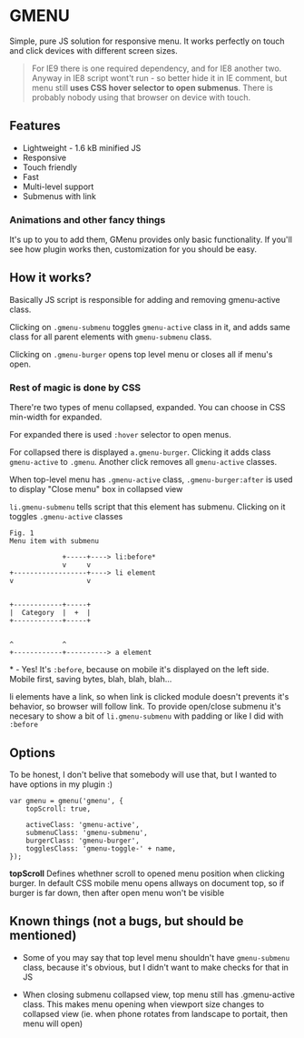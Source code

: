 # GMENU #

Simple, pure JS solution for responsive menu.
It works perfectly on touch and click devices with different screen sizes.

> For IE9 there is one required dependency, and for IE8 another two. Anyway in IE8 script wont't run - so better hide it in IE comment, but menu still **uses CSS hover selector to open submenus**. There is probably nobody using that browser on device with touch.

## Features ##
* Lightweight - 1.6 kB minified JS
* Responsive
* Touch friendly
* Fast
* Multi-level support
* Submenus with link

### Animations and other fancy things ###

It's up to you to add them, GMenu provides only basic functionality. If you'll see how plugin works then, customization for you should be easy.

## How it works? ##

Basically JS script is responsible for adding and removing gmenu-active class.

Clicking on `.gmenu-submenu` toggles `gmenu-active` class in it, and adds same class for all parent elements with `gmenu-submenu` class.

Clicking on `.gmenu-burger` opens top level menu or closes all if menu's open.

### Rest of magic is done by CSS ###

There're two types of menu collapsed, expanded. You can choose in CSS min-width for expanded.

For expanded there is used `:hover` selector to open menus.

For collapsed there is displayed `a.gmenu-burger`. Clicking it adds class `gmenu-active` to `.gmenu`. Another click removes all `gmenu-active` classes.

When top-level menu has `.gmenu-active` class, `.gmenu-burger:after` is used to display "Close menu" box in collapsed view

`li.gmenu-submenu` tells script that this element has submenu. Clicking on it toggles `.gmenu-active` classes

	Fig. 1
	Menu item with submenu

	             +-----+----> li:before*
	             v     v
	+------------------+----> li element
	v                  v


	+------------+-----+
	|  Category  |  +  |   
	+------------+-----+


	^            ^
	+------------+----------> a element


\* - Yes! It's `:before`, because on mobile it's displayed on the left side. Mobile first, saving bytes, blah, blah, blah...

li elements have a link, so when link is clicked module doesn't prevents it's behavior, so browser will follow link. To provide open/close submenu it's necesary to show a bit of `li.gmenu-submenu` with padding or like I did with `:before`

## Options ##

To be honest, I don't belive that somebody will use that, but I wanted to have options in my plugin :)

	var gmenu = gmenu('gmenu', {
		topScroll: true,

		activeClass: 'gmenu-active',
		submenuClass: 'gmenu-submenu',
		burgerClass: 'gmenu-burger',
		togglesClass: 'gmenu-toggle-' + name,
	});

**topScroll**
Defines whethner scroll to opened menu position when clicking burger. In default CSS mobile menu opens allways on document top, so if burger is far down, then after open menu won't be visible

## Known things (not a bugs, but should be mentioned) ##

*	Some of you may say that top level menu shouldn't have `gmenu-submenu` class, because it's obvious, but I didn't want to make checks for that in JS

*	When closing submenu collapsed view, top menu still has .gmenu-active class. This makes menu opening when viewport size changes to collapsed view (ie. when phone rotates from landscape to portait, then menu will open)

